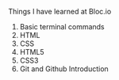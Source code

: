 Things I have learned at Bloc.io

1. Basic terminal commands
2. HTML
3. CSS
4. HTML5
5. CSS3
6. Git and Github Introduction

